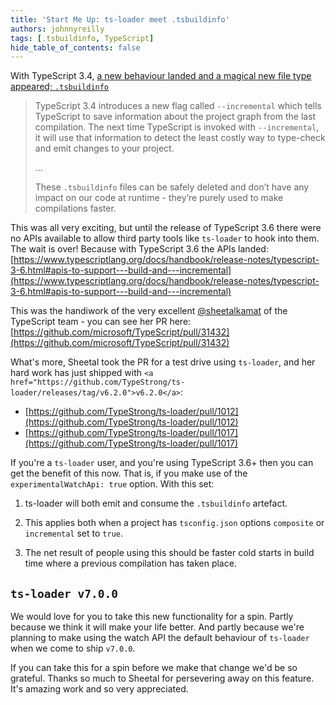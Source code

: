```yaml
---
title: 'Start Me Up: ts-loader meet .tsbuildinfo'
authors: johnnyreilly
tags: [.tsbuildinfo, TypeScript]
hide_table_of_contents: false
---
```


With TypeScript 3.4, [a new behaviour landed and a magical new file type appeared; `.tsbuildinfo`](https://www.typescriptlang.org/docs/handbook/release-notes/typescript-3-4.html)

> TypeScript 3.4 introduces a new flag called `--incremental` which tells TypeScript to save information about the project graph from the last compilation. The next time TypeScript is invoked with `--incremental`, it will use that information to detect the least costly way to type-check and emit changes to your project.
>
> ...
>
> These `.tsbuildinfo` files can be safely deleted and don’t have any impact on our code at runtime - they’re purely used to make compilations faster.

This was all very exciting, but until the release of TypeScript 3.6 there were no APIs available to allow third party tools like `ts-loader` to hook into them. The wait is over! Because with TypeScript 3.6 the APIs landed: [https://www.typescriptlang.org/docs/handbook/release-notes/typescript-3-6.html#apis-to-support---build-and---incremental](https://www.typescriptlang.org/docs/handbook/release-notes/typescript-3-6.html#apis-to-support---build-and---incremental)

This was the handiwork of the very excellent [@sheetalkamat](https://twitter.com/sheetalkamat) of the TypeScript team - you can see her PR here: [https://github.com/microsoft/TypeScript/pull/31432](https://github.com/microsoft/TypeScript/pull/31432)

What's more, Sheetal took the PR for a test drive using `ts-loader`, and her hard work has just shipped with `<a href="https://github.com/TypeStrong/ts-loader/releases/tag/v6.2.0">v6.2.0</a>`:

- [https://github.com/TypeStrong/ts-loader/pull/1012](https://github.com/TypeStrong/ts-loader/pull/1012)
- [https://github.com/TypeStrong/ts-loader/pull/1017](https://github.com/TypeStrong/ts-loader/pull/1017)

If you're a `ts-loader` user, and you're using TypeScript 3.6+ then you can get the benefit of this now. That is, if you make use of the `experimentalWatchApi: true` option. With this set:

1. ts-loader will both emit and consume the `.tsbuildinfo` artefact.

2. This applies both when a project has `tsconfig.json` options `composite` or `incremental` set to `true`.

3. The net result of people using this should be faster cold starts in build time where a previous compilation has taken place.

## `ts-loader v7.0.0`

We would love for you to take this new functionality for a spin. Partly because we think it will make your life better. And partly because we're planning to make using the watch API the default behaviour of `ts-loader` when we come to ship `v7.0.0`.

If you can take this for a spin before we make that change we'd be so grateful. Thanks so much to Sheetal for persevering away on this feature. It's amazing work and so very appreciated.
